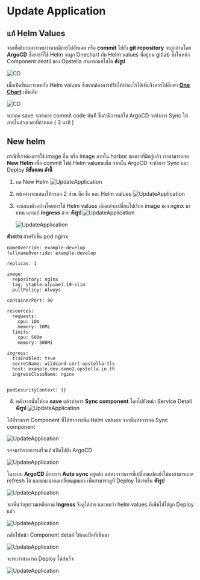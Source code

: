 <!-- TODO: Update LINK -->

# Update Application

## แก้ Helm Values

จากที่อธิบายมาจะพบว่าหากมีการไปอัพเดต หรือ **commit** ไปยัง **git repository** จะถูกอ่านโดย **ArgoCD** ซึ่งการที่ใช้ Helm จะผูก Onechart กับ Helm values ที่อยู่บน gitlab ซึ่งในหน้า Component deatil ของ Opstella สามารถแก้ไขได้ **ดังรูป**

![CD](/images/deploy-application/using-cd/editHelm1.png)

เมื่อเปิดขึ้นมาจะพบกับ Helm values ซึ่งหากต้องการปรับให้ทำอะไรได้เพิ่มจึงควรไปศึกษา **[One Chart](../../usecase/usingOnechart/usingOnechart.md)** เพิ่มเติม

![CD](/images/deploy-application/using-cd/editHelm2.png)

หากกด save จะทำการ commit code ทันที ซึ่งถ้ามีการแก้ไข ArgoCD จะทำการ Sync ให้ภายในช่วงเวลาที่กำหนด ( 3 นาที )

## New helm

กรณีที่เราต้องการใช้ image อื่น หรือ image ภายใน harbor ของเราที่มีอยู่เเล้ว เราสามารถกด **New Helm** เพื่อ commit ไฟล์ Helm valuesเพิ่ม จากนั้น ArgoCD จะทำการ Sync และ Deploy **มีขั้นตอน ดังนี้**

1.  กด New Helm
    ![UpdateApplication](/images/usecase/update-application/new1.png)

2.  หน้าต่างจะแสดงให้กรอก 2 ส่วน คือ ชื่อ และ Helm values
    ![UpdateApplication](/images/usecase/update-application/new2.png)

3.  จะแสดงตัวอย่างโดยการใช้ Helm values เดิมแต่จะเปลี่ยนไปเรียก image ของ nginx มาแทน และแก้ **ingress** ด้วย **ดังรูป**
    ![UpdateApplication](/images/usecase/update-application/new3.png)

    ![UpdateApplication](/images/usecase/update-application/new4.png)

**ตัวอย่าง** สำหรับขึ้น pod nginx

```
nameOverride: example-develop
fullnameOverride: example-develop

replicas: 1

image:
  repository: nginx
  tag: stable-alpine3.19-slim
  pullPolicy: Always

containerPort: 80

resources:
  requests:
    cpu: 10m
    memory: 10Mi
  limits:
    cpu: 500m
    memory: 500Mi

ingress:
  tlsEnabled: true
  secretName: wildcard-cert-opstella-tls
  host: example.dev.demo2.opstella.in.th
  ingressClassName: nginx


podSecurityContext: {}
```

4. หลังจากนั้นให้กด **save** แล้วทำการ **Sync component** โดยไปยังหน้า Service Detail **ดังรูป**
   ![UpdateApplication](/images/usecase/update-application/new5.png)

ไปที่รายการ Component ที่ได้ทำการเพิ่ม Helm values จากนั้นทำการกด Sync component

![UpdateApplication](/images/usecase/update-application/new6.png)

รอจนทำรายการเสร็จแล้วเปิดไปยัง ArgoCD

![UpdateApplication](/images/usecase/update-application/new7.png)

ในระบบ **ArgoCD** มีการทำ **Auto sync** อยู่แล้ว แต่หากรายการที่เปลี่ยนแปลงยังไม่มาสามารถกด refresh ได้ และแนะนำกดเปลี่ยนมุมมอง เพื่อสามารถดูที่ Deploy ได้ง่ายขึ้น **ดังรูป**

![UpdateApplication](/images/usecase/update-application/new8.png)

จะเห็นว่ายุบรวมเหลือตาม **Ingress** จึงดูได้ง่าย และพบว่า helm values ที่เพิ่มไปได้ถูก Deploy แล้ว

![UpdateApplication](/images/usecase/update-application/new9.png)

กลับไปหน้า Component detail ให้กดเปิดที่เพิ่มมา

![UpdateApplication](/images/usecase/update-application/new10.png)

จะพบว่าสามารถ Deploy ได้สำเร็จ

![UpdateApplication](/images/usecase/update-application/new11.png)
